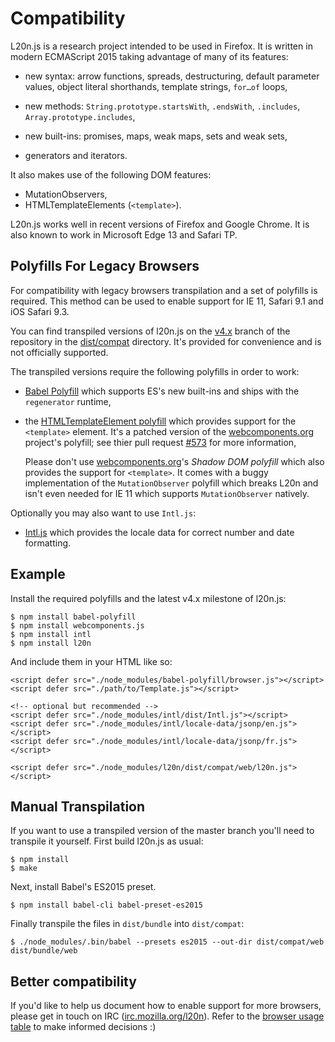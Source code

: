 Compatibility
=============

L20n.js is a research project intended to be used in Firefox.  It is written in 
modern ECMAScript 2015 taking advantage of many of its features:

  - new syntax: arrow functions, spreads, destructuring, default parameter 
    values, object literal shorthands, template strings, `for…of` loops,

  - new methods: `String.prototype.startsWith`, `.endsWith`, `.includes`, 
    `Array.prototype.includes`,

  - new built-ins: promises, maps, weak maps, sets and weak sets,

  - generators and iterators.

It also makes use of the following DOM features:

  - MutationObservers,
  - HTMLTemplateElements (`<template>`).

L20n.js works well in recent versions of Firefox and Google Chrome.  It is also 
known to work in Microsoft Edge 13 and Safari TP.


Polyfills For Legacy Browsers
-----------------------------

For compatibility with legacy browsers transpilation and a set of polyfills is 
required.  This method can be used to enable support for IE 11, Safari 9.1 and 
iOS Safari 9.3.

You can find transpiled versions of l20n.js on the [v4.x][] branch of the 
repository in the [dist/compat][] directory.   It's provided for convenience 
and is not officially supported.

The transpiled versions require the following polyfills in order to work:

  - [Babel Polyfill][] which supports ES's new built-ins and ships with the 
    `regenerator` runtime,

  - the [HTMLTemplateElement polyfill][] which provides support for the 
    `<template>` element.  It's a patched version of the [webcomponents.org][] 
    project's polyfill; see thier pull request [#573][] for more information,

    Please don't use [webcomponents.org][]'s _Shadow DOM polyfill_ which also 
    provides the support for `<template>`.  It comes with a buggy 
    implementation of the `MutationObserver` polyfill which breaks L20n and 
    isn't even needed for IE 11 which supports `MutationObserver` natively.

Optionally you may also want to use `Intl.js`:

  - [Intl.js][] which provides the locale data for correct number and date 
    formatting.

[v4.x]: https://github.com/l20n/l20n.js/tree/v4.x
[dist/compat]: https://github.com/l20n/l20n.js/tree/v4.x/dist/compat
[Babel Polyfill]: https://babeljs.io/docs/usage/polyfill/
[HTMLTemplateElement polyfill]: https://gist.github.com/stasm/5a24e576a82747ddeb1d0492efeb78aa
[webcomponents.org]: http://webcomponents.org/
[#573]: https://github.com/webcomponents/webcomponentsjs/pull/573
[Intl.js]: https://github.com/andyearnshaw/Intl.js


Example
-------

Install the required polyfills and the latest v4.x milestone of l20n.js:

    $ npm install babel-polyfill
    $ npm install webcomponents.js
    $ npm install intl
    $ npm install l20n

And include them in your HTML like so:

    <script defer src="./node_modules/babel-polyfill/browser.js"></script>
    <script defer src="./path/to/Template.js"></script>

    <!-- optional but recommended -->
    <script defer src="./node_modules/intl/dist/Intl.js"></script>
    <script defer src="./node_modules/intl/locale-data/jsonp/en.js"></script>
    <script defer src="./node_modules/intl/locale-data/jsonp/fr.js"></script>

    <script defer src="./node_modules/l20n/dist/compat/web/l20n.js"></script> 


Manual Transpilation
--------------------

If you want to use a transpiled version of the master branch you'll need to 
transpile it yourself.  First build l20n.js as usual:

    $ npm install
    $ make

Next, install Babel's ES2015 preset.

    $ npm install babel-cli babel-preset-es2015

Finally transpile the files in `dist/bundle` into `dist/compat`:

    $ ./node_modules/.bin/babel --presets es2015 --out-dir dist/compat/web dist/bundle/web


Better compatibility
--------------------

If you'd like to help us document how to enable support for more browsers, 
please get in touch on IRC ([irc.mozilla.org/l20n][]).  Refer to the [browser 
usage table][] to make informed decisions :)

[irc.mozilla.org/l20n]: irc://irc.mozilla.org/l20n
[browser usage table]: http://caniuse.com/usage-table
